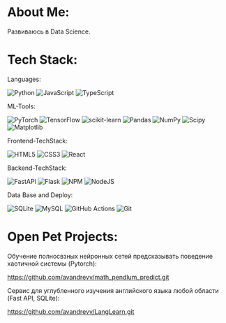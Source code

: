 # About Me:
Развиваюсь в Data Science.


# Tech Stack:
Languages:

![Python](https://img.shields.io/badge/python-3670A0?style=for-the-badge&logo=python&logoColor=ffdd54) ![JavaScript](https://img.shields.io/badge/javascript-%23323330.svg?style=for-the-badge&logo=javascript&logoColor=%23F7DF1E) ![TypeScript](https://img.shields.io/badge/typescript-%23007ACC.svg?style=for-the-badge&logo=typescript&logoColor=white)

ML-Tools:

![PyTorch](https://img.shields.io/badge/PyTorch-%23EE4C2C.svg?style=for-the-badge&logo=PyTorch&logoColor=white) ![TensorFlow](https://img.shields.io/badge/TensorFlow-%23FF6F00.svg?style=for-the-badge&logo=TensorFlow&logoColor=white) ![scikit-learn](https://img.shields.io/badge/scikit--learn-%23F7931E.svg?style=for-the-badge&logo=scikit-learn&logoColor=white) ![Pandas](https://img.shields.io/badge/pandas-%23150458.svg?style=for-the-badge&logo=pandas&logoColor=white) ![NumPy](https://img.shields.io/badge/numpy-%23013243.svg?style=for-the-badge&logo=numpy&logoColor=white) ![Scipy](https://img.shields.io/badge/SciPy-%230C55A5.svg?style=for-the-badge&logo=scipy&logoColor=%white) ![Matplotlib](https://img.shields.io/badge/Matplotlib-%23ffffff.svg?style=for-the-badge&logo=Matplotlib&logoColor=black)

Frontend-TechStack:

![HTML5](https://img.shields.io/badge/html5-%23E34F26.svg?style=for-the-badge&logo=html5&logoColor=white) ![CSS3](https://img.shields.io/badge/css3-%231572B6.svg?style=for-the-badge&logo=css3&logoColor=white) ![React](https://img.shields.io/badge/react-%2320232a.svg?style=for-the-badge&logo=react&logoColor=%2361DAFB)

Backend-TechStack:

![FastAPI](https://img.shields.io/badge/FastAPI-005571?style=for-the-badge&logo=fastapi) ![Flask](https://img.shields.io/badge/flask-%23000.svg?style=for-the-badge&logo=flask&logoColor=white) ![NPM](https://img.shields.io/badge/NPM-%23CB3837.svg?style=for-the-badge&logo=npm&logoColor=white) ![NodeJS](https://img.shields.io/badge/node.js-6DA55F?style=for-the-badge&logo=node.js&logoColor=white)

Data Base and Deploy:

![SQLite](https://img.shields.io/badge/sqlite-%2307405e.svg?style=for-the-badge&logo=sqlite&logoColor=white) ![MySQL](https://img.shields.io/badge/mysql-4479A1.svg?style=for-the-badge&logo=mysql&logoColor=white)  ![GitHub Actions](https://img.shields.io/badge/github%20actions-%232671E5.svg?style=for-the-badge&logo=githubactions&logoColor=white) ![Git](https://img.shields.io/badge/git-%23F05033.svg?style=for-the-badge&logo=git&logoColor=white)

# Open Pet Projects:
Обучение полносвзных нейронных сетей предсказывать поведение хаотичной системы (Pytorch):

https://github.com/avandrevv/math_pendlum_predict.git

Сервис для углубленного изучения английского языка любой области (Fast API, SQLite):

https://github.com/avandrevv/LangLearn.git



<!--# GitHub Stats:
![](https://github-readme-stats.vercel.app/api?username=avandrevv&theme=neon&hide_border=true&include_all_commits=false&count_private=false)<br/>
![](https://nirzak-streak-stats.vercel.app/?user=avandrevv&theme=neon&hide_border=true)<br/>
![](https://github-readme-stats.vercel.app/api/top-langs/?username=avandrevv&theme=neon&hide_border=true&include_all_commits=false&count_private=false&layout=compact)

## GitHub Trophies
![](https://github-profile-trophy.vercel.app/?username=avandrevv&theme=neon&no-frame=false&no-bg=true&margin-w=4)

### Top Contributed Repo
![](https://github-contributor-stats.vercel.app/api?username=avandrevv&limit=5&theme=neon&combine_all_yearly_contributions=true)

---
[![](https://visitcount.itsvg.in/api?id=avandrevv&icon=0&color=0)](https://visitcount.itsvg.in)

<!-- Proudly created with GPRM ( https://gprm.itsvg.in ) -->
